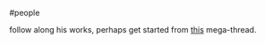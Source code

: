 #people 

follow along his works, perhaps get started from [this](https://twitter.com/TimHenke9/status/1481601003329933314) mega-thread.

